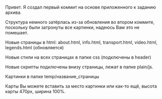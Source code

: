Привет. Я создал первый коммит на основе приложенного к заданию архива.

Структура немного затёрлась из-за обновления во втором коммите, поскольку были затронуты все картинки, надеюсь Вам это не помешает.

Новые страницы в html: about.html, info.html, transport.html, video.html, legends.html (обновляется)

Новые стили на всех страницах в папке css (подключены в header)

Новые скрипты подключены внизу страницы, лежат в папке plain/js.

Картинки в папке temp/название_страницы

Карты Вы можете вставить за место картинки или как-то ещё, высота карты 470px, ширина 100%.
